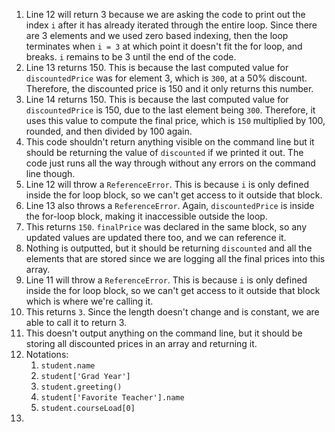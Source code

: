 1. Line 12 will return 3 because we are asking the code to print out the index `i` after it has already iterated through the entire loop. Since there are 3 elements and we used zero based indexing, then the loop terminates when `i = 3` at which point it doesn't fit the for loop, and breaks. `i` remains to be 3 until the end of the code. 
2. Line 13 returns 150. This is because the last computed value for `discountedPrice` was for element 3, which is `300`, at a 50% discount. Therefore, the discounted price is 150 and it only returns this number. 
3. Line 14 returns 150. This is because the last computed value for `discountedPrice` is 150, due to the last element being `300`. Therefore, it uses this value to compute the final price, which is `150` multiplied by 100, rounded, and then divided by 100 again. 
4. This code shouldn't return anything visible on the command line but it should be returning the value of `discounted` if we printed it out. The code just runs all the way through without any errors on the command line though. 
5. Line 12 will throw a `ReferenceError`. This is because `i` is only defined inside the for loop block, so we can't get access to it outside that block. 
6. Line 13 also throws a `ReferenceError`. Again, `discountedPrice` is inside the for-loop block, making it inaccessible outside the loop.
7. This returns `150`. `finalPrice` was declared in the same block, so any updated values are updated there too, and we can reference it. 
8. Nothing is outputted, but it should be returning `discounted` and all the elements that are stored since we are logging all the final prices into this array. 
9. Line 11 will throw a `ReferenceError`. This is because `i` is only defined inside the for loop block, so we can't get access to it outside that block which is where we're calling it. 
10. This returns `3`. Since the length doesn't change and is constant, we are able to call it to return 3. 
11. This doesn't output anything on the command line, but it should be storing all discounted prices in an array and returning it. 
12. Notations:
    1.  `student.name`
    2.  `student['Grad Year']`
    3.  `student.greeting()`
    4.  `student['Favorite Teacher'].name`
    5.  `student.courseLoad[0]`
13. 
